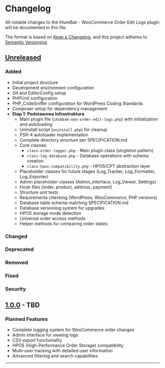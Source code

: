 # Changelog

All notable changes to the iHumBak - WooCommerce Order Edit Logs plugin will be documented in this file.

The format is based on [Keep a Changelog](https://keepachangelog.com/en/1.0.0/),
and this project adheres to [Semantic Versioning](https://semver.org/spec/v2.0.0.html).

## [Unreleased]

### Added
- Initial project structure
- Development environment configuration
- Git and EditorConfig setup
- PHPUnit configuration
- PHP_CodeSniffer configuration for WordPress Coding Standards
- Composer setup for dependency management
- **Etap 1: Podstawowa Infrastruktura**
  - Main plugin file (`ihumbak-woo-order-edit-logs.php`) with initialization and autoloading
  - Uninstall script (`uninstall.php`) for cleanup
  - PSR-4 autoloader implementation
  - Complete directory structure per SPECIFICATION.md
  - Core classes:
    - `class-order-logger.php` - Main plugin class (singleton pattern)
    - `class-log-database.php` - Database operations with schema creation
    - `class-hpos-compatibility.php` - HPOS/CPT abstraction layer
  - Placeholder classes for future stages (Log_Tracker, Log_Formatter, Log_Exporter)
  - Admin placeholder classes (Admin_Interface, Log_Viewer, Settings)
  - Hook files (order, product, address, payment)
  - Structure unit tests
  - Requirements checking (WordPress, WooCommerce, PHP versions)
  - Database table schema matching SPECIFICATION.md
  - Database versioning system for upgrades
  - HPOS storage mode detection
  - Universal order access methods
  - Helper methods for comparing order states

### Changed

### Deprecated

### Removed

### Fixed

### Security

## [1.0.0] - TBD

### Planned Features
- Complete logging system for WooCommerce order changes
- Admin interface for viewing logs
- CSV export functionality
- HPOS (High-Performance Order Storage) compatibility
- Multi-user tracking with detailed user information
- Advanced filtering and search capabilities

---

[Unreleased]: https://github.com/michalstaniecko/ihumbak-woo-order-edit-logs/compare/v1.0.0...HEAD
[1.0.0]: https://github.com/michalstaniecko/ihumbak-woo-order-edit-logs/releases/tag/v1.0.0

